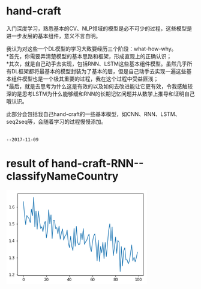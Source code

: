 # hand-craft

入门深度学习，熟悉基本的CV、NLP领域的模型是必不可少的过程，这些模型是进一步发展的基本组件，意义不言自明。<br>

我认为对这些一个DL模型的学习大致要经历三个阶段：what-how-why。<br>
*首先，你需要弄清楚模型的基本思路和框架，形成直观上的正确认识；<br>
*其次，就是自己动手去实现，包括RNN、LSTM这些基本组件模型。虽然几乎所有DL框架都将最基本的模型封装为了基本的层，但是自己动手去实现一遍这些基本组件模型也是一个极其重要的过程，我在这个过程中受益匪浅；<br>
*最后，就是去思考为什么这是有效的以及如何去改进能让它更有效，令我感触较深的是思考LSTM为什么能够缓和RNN的长期记忆问题并从数学上推导和证明自己哦认识。<br>

此部分会包括我自己hand-craft的一些基本模型，如CNN、RNN、LSTM、seq2seq等，会随着学习的过程慢慢添加。<br>

                                                                                                      --2017-11-09
result of hand-craft-RNN--classifyNameCountry
==
![image](https://github.com/Learner-LY/hand-craft/raw/master/result/hand-craft-RNN--classifyNameCountryResult.png)
